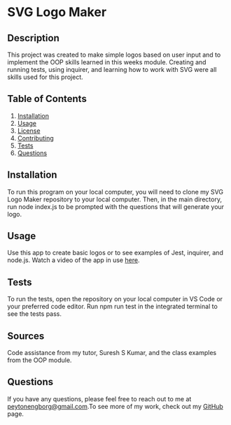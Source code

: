 
  # SVG Logo Maker
  
  ## Description
  This project was created to make simple logos based on user input and to implement the OOP skills learned in this weeks module. Creating and running tests, using inquirer, and learning how to work with SVG were all skills used for this project.
  
## Table of Contents
1. [Installation](#installation)
2. [Usage](#usage)
3. [License](#license)
4. [Contributing](#contributing)
5. [Tests](#tests)
6. [Questions](#questions)

  ## Installation
  To run this program on your local computer, you will need to clone my SVG Logo Maker repository to your local computer. Then, in the main directory, run node index.js to be prompted with the questions that will generate your logo.
  
  ## Usage
  Use this app to create basic logos or to see examples of Jest, inquirer, and node.js.
  Watch a video of the app in use [here](https://drive.google.com/file/d/15aEeya93LDR9Mw0FEvZ-L_PzVlih5Hxo/view).
  
  ## Tests
  To run the tests, open the repository on your local computer in VS Code or your preferred code editor. Run npm run test in the integrated terminal to see the tests pass.

  ## Sources
  Code assistance from my tutor, Suresh S Kumar, and the class examples from the OOP module.
  
  ## Questions
If you have any questions, please feel free to reach out to me at [peytonengborg@gmail.com](mailto:peytonengborg@gmail.com).To see more of my work, check out my [GitHub](https://github.com/phechzzz) page.
